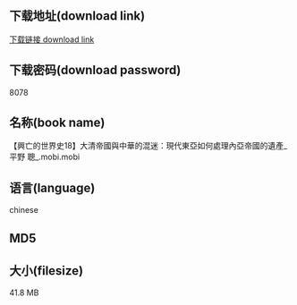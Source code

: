 ## 下载地址(download link)
[下载链接 download link](https://tutu365.netlify.app/?s=%E3%80%90%E8%88%88%E4%BA%A1%E7%9A%84%E4%B8%96%E7%95%8C%E5%8F%B218%E3%80%91%E5%A4%A7%E6%B8%85%E5%B8%9D%E5%9C%8B%E8%88%87%E4%B8%AD%E8%8F%AF%E7%9A%84%E6%B7%B7%E8%BF%B7%EF%BC%9A%E7%8F%BE%E4%BB%A3%E6%9D%B1%E4%BA%9E%E5%A6%82%E4%BD%95%E8%99%95%E7%90%86%E5%85%A7%E4%BA%9E%E5%B8%9D%E5%9C%8B%E7%9A%84%E9%81%BA%E7%94%A2_%E5%B9%B3%E9%87%8E+%E8%81%B0_.mobi)

## 下载密码(download password)
8078

## 名称(book name)
【興亡的世界史18】大清帝國與中華的混迷：現代東亞如何處理內亞帝國的遺產_平野 聰_.mobi.mobi

## 语言(language)
chinese

## MD5


## 大小(filesize)
41.8 MB
